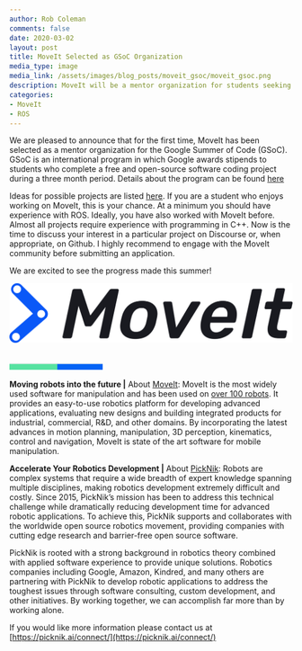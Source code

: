 ```yaml
---
author: Rob Coleman
comments: false
date: 2020-03-02
layout: post
title: MoveIt Selected as GSoC Organization
media_type: image
media_link: /assets/images/blog_posts/moveit_gsoc/moveit_gsoc.png
description: MoveIt will be a mentor organization for students seeking to contribute to open source.
categories:
- MoveIt
- ROS
---
```


[line]: /assets/images/blog_posts/line.png

We are pleased to announce that for the first time, MoveIt has been selected as a mentor organization for the Google Summer of Code (GSoC). GSoC is an international program in which Google awards stipends to students who complete a free and open-source software coding project during a three month period. Details about the program can be found <a href="https://summerofcode.withgoogle.com/how-it-works/#timeline" target="_blank">here</a>

Ideas for possible projects are listed <a href="https://moveit.ros.org/documentation/contributing/future_projects/" target="_blank">here</a>. If you are a student who enjoys working on MoveIt, this is your chance. At a minimum you should have experience with ROS. Ideally, you have also worked with MoveIt before. Almost all projects require experience with programming in C++. Now is the time to discuss your interest in a particular project on Discourse or, when appropriate, on Github. I highly recommend to engage with the MoveIt community before submitting an application.

We are excited to see the progress made this summer!

<div style="text-align:center"><img src="/assets/images/blog_posts/moveit_gsoc/moveit_logo.png" alt="MoveIt GSOC" /></div>
<br/>

![line]

**Moving robots into the future |**
About <a href="https://moveit.ros.org/" target="_blank">MoveIt</a>:
MoveIt is the most widely used software for manipulation and has been used on <a href="https://moveit.ros.org/robots/" target="_blank">over 100 robots</a>. It provides an easy-to-use robotics platform for developing advanced applications, evaluating new designs and building integrated products for industrial, commercial, R&D, and other domains.
By incorporating the latest advances in motion planning, manipulation, 3D perception, kinematics, control and navigation, MoveIt is state of the art software for mobile manipulation.


**Accelerate Your Robotics Development |**
About [PickNik](https://picknik.ai/): Robots are complex systems that require a wide breadth of expert knowledge spanning multiple disciplines, making robotics development extremely difficult and costly. Since 2015, PickNik’s mission has been to address this technical challenge while dramatically reducing development time for advanced robotic applications. To achieve this, PickNik supports and collaborates with the worldwide open source robotics movement, providing companies with cutting edge research and barrier-free open source software.

PickNik is rooted with a strong background in robotics theory combined with applied software experience to provide unique solutions. Robotics companies including Google, Amazon, Kindred, and many others are partnering with PickNik to develop robotic applications to address the toughest issues through software consulting, custom development, and other initiatives. By working together, we can accomplish far more than by working alone.

If you would like more information please contact us at [https://picknik.ai/connect/](https://picknik.ai/connect/)
